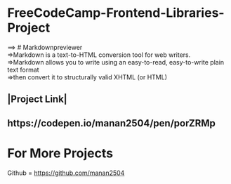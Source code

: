# FreeCodeCamp-Frontend-Libraries-Project


==> # Markdownpreviewer<br/>
=>Markdown is a text-to-HTML conversion tool for web writers.<br/>
=>Markdown allows you to write using an easy-to-read, easy-to-write plain text format<br/>
=>then convert it to structurally valid XHTML (or HTML)<br/>

<h2>|Project Link|<h2/>
https://codepen.io/manan2504/pen/porZRMp

# For More Projects
Github = https://github.com/manan2504






